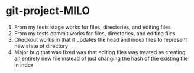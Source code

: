 # git-project-MILO
1) From my tests stage works for files, directories, and editing files
2) From my tests commit works for files, directories, and editing files
3) Checkout works in that it updates the head and index files to represent new state of directory
4) Major bug that was fixed was that editing files was treated as creating an entirely new file instead of just changing the hash of the existing file in index